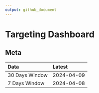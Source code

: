 ```yaml
---
output: github_document
---
```


# Targeting Dashboard



## Meta


|Data           |Latest     |
|:--------------|:----------|
|30 Days Window |2024-04-09 |
|7 Days Window  |2024-04-08 |
